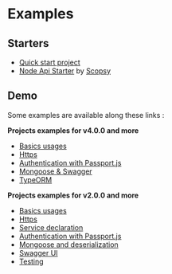 # Examples

## Starters

* [Quick start project](https://github.com/Romakita/ts-express-decorators/tree/production/integration/getting-started)
* [Node Api Starter](https://github.com/scopsy/node-typescript-starter) by [Scopsy](https://github.com/scopsy)

## Demo

Some examples are available along these links :

**Projects examples for v4.0.0 and more**

* [Basics usages](https://github.com/Romakita/ts-express-decorators/tree/production/integration/getting-started)
* [Https](https://github.com/Romakita/example-ts-express-decorator/tree/4.0.0/example-https)
* [Authentication with Passport.js](https://github.com/Romakita/example-ts-express-decorator/tree/4.0.0/example-passport)
* [Mongoose & Swagger](https://github.com/Romakita/example-ts-express-decorator/tree/4.0.0/example-mongoose)
* [TypeORM](https://github.com/Romakita/example-ts-express-decorator/tree/4.0.0/example-typeorm)

**Projects examples for v2.0.0 and more**

* [Basics usages](https://github.com/Romakita/example-ts-express-decorator/tree/2.0.0/example-basic)
* [Https](https://github.com/Romakita/example-ts-express-decorator/tree/2.0.0/example-https)
* [Service declaration](https://github.com/Romakita/example-ts-express-decorator/tree/2.0.0/example-services)
* [Authentication with Passport.js](https://github.com/Romakita/example-ts-express-decorator/tree/2.0.0/example-passport)
* [Mongoose and deserialization](https://github.com/Romakita/example-ts-express-decorator/tree/2.0.0/example-mongoose)
* [Swagger UI](https://github.com/Romakita/example-ts-express-decorator/tree/2.0.0/example-swagger)
* [Testing](https://github.com/Romakita/example-ts-express-decorator/tree/2.0.0/example-testing)

